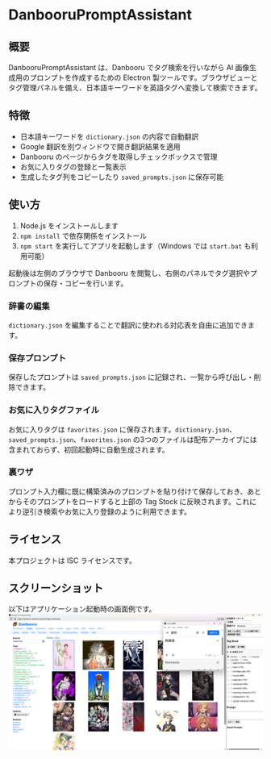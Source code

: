 # DanbooruPromptAssistant

## 概要
DanbooruPromptAssistant は、Danbooru でタグ検索を行いながら AI 画像生成用のプロンプトを作成するための Electron 製ツールです。ブラウザビューとタグ管理パネルを備え、日本語キーワードを英語タグへ変換して検索できます。

## 特徴
- 日本語キーワードを `dictionary.json` の内容で自動翻訳
- Google 翻訳を別ウィンドウで開き翻訳結果を適用
- Danbooru のページからタグを取得しチェックボックスで管理
- お気に入りタグの登録と一覧表示
- 生成したタグ列をコピーしたり `saved_prompts.json` に保存可能

## 使い方
1. Node.js をインストールします
2. `npm install` で依存関係をインストール
3. `npm start` を実行してアプリを起動します（Windows では `start.bat` も利用可能）

起動後は左側のブラウザで Danbooru を閲覧し、右側のパネルでタグ選択やプロンプトの保存・コピーを行います。

### 辞書の編集
`dictionary.json` を編集することで翻訳に使われる対応表を自由に追加できます。

### 保存プロンプト
保存したプロンプトは `saved_prompts.json` に記録され、一覧から呼び出し・削除できます。

### お気に入りタグファイル
お気に入りタグは `favorites.json` に保存されます。`dictionary.json`、`saved_prompts.json`、`favorites.json` の3つのファイルは配布アーカイブには含まれておらず、初回起動時に自動生成されます。

### 裏ワザ
プロンプト入力欄に既に構築済みのプロンプトを貼り付けて保存しておき、あとからそのプロンプトをロードすると上部の Tag Stock に反映されます。これにより逆引き検索やお気に入り登録のように利用できます。

## ライセンス
本プロジェクトは ISC ライセンスです。

## スクリーンショット
以下はアプリケーション起動時の画面例です。
![アプリのスクリーンショット](screenshot/screenshot.png)
